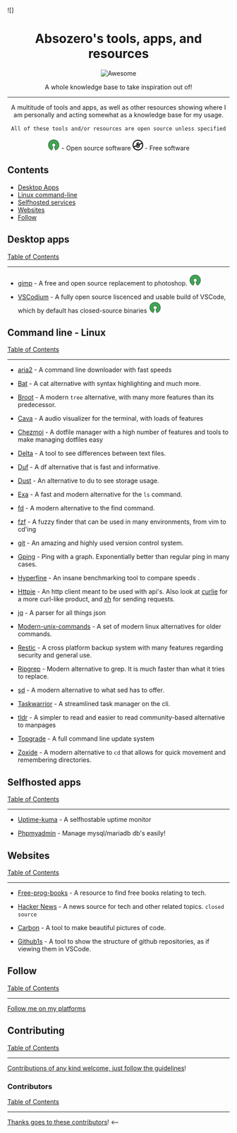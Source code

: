  ![]<div align="center">

<!-- title -->

<!--lint ignore no-dead-urls-->
# Absozero's tools, apps, and resources
![Awesome](https://awesome.re/badge.svg)

[oss]: ./assets/OSS.svg
[free]: ./assets/free.svg
<!-- subtitle -->

A whole knowledge base to take inspiration out of!

---
<!-- image -->

<!-- <a href="" target="_blank" rel="noopener noreferrer">
  <img src="" />
</a> -->

<!-- description -->

A multitude of tools and apps, as well as other resources showing where I am personally and acting somewhat as a knowledge base for my usage.

```
All of these tools and/or resources are open source unless specified
```

![ossoft][oss] - Open source software
![frees][free] - Free software

</div>

<!-- TOC -->

## Contents

- [Desktop Apps](#desktop-apps)
- [Linux command-line](#command-line---linux)
- [Selfhosted services](#selfhosted-apps)
- [Websites](#websites)
- [Follow](#follow)

<!-- CONTENT -->

## Desktop apps
[Table of Contents](#contents)

---

- [gimp](https://gimp.org) - A free and open source replacement to photoshop. ![ossoft][oss]

- [VSCodium](https://vscodium.com/) - A fully open source liscenced and usable build of VSCode, which by default has closed-source binaries ![ossoft][oss]

## Command line - Linux
[Table of Contents](#contents)

---

- [aria2](https://github.com/aria2/aria2) - A command line downloader with fast speeds

- [Bat](https://github.com/sharkdp/bat) - A cat alternative with syntax highlighting and much more.

- [Broot](https://github.com/Canop/broot) - A modern `tree` alternative, with many more features than its predecessor.

- [Cava](https://github.com/karlstav/cava) - A audio visualizer for the terminal, with loads of features

- [Chezmoi](https://chezmoi.io) - A dotfile manager with a high number of features and tools to make managing dotfiles easy

- [Delta](https://github.com/dandavison/delta) - A tool to see differences between text files.

- [Duf](https://github.com/muesli/duf) - A df alternative that is fast and informative.

- [Dust](https://github.com/bootandy/dust) - An alternative to du to see storage usage.

- [Exa](https://github.com/ogham/exa) - A fast and modern alternative for the `ls` command.

- [fd](https://github.com/sharkdp/fd) - A modern alternative to the find command.

- [fzf](https://github.com/junegunn/fzf) - A fuzzy finder that can be used in many environments, from vim to cd'ing

- [git](https://git.kernel.org/pub/scm/git/git.git) - An amazing and highly used version control system.

- [Gping](https://github.com/orf/gping) - Ping with a graph. Exponentially better than regular ping in many cases.

- [Hyperfine](https://github.com/sharkdp/hyperfine) - An insane benchmarking tool to compare speeds .

- [Httpie](https://github.com/httpie/httpie) - An http client meant to be used with api's. Also look at [curlie](https://github.com/rs/curlie) for a more curl-like product, and [xh](https://github.com/ducaale/xh) for sending requests.

- [jq](https://github.com/stedolan/jq) - A parser for all things json

- [Modern-unix-commands](https://github.com/ibraheemdev/modern-unix) - A set of modern linux alternatives for older commands.

- [Restic](https://restic.net) - A cross platform backup system with many features regarding security and general use.

- [Ripgrep](https://github.com/BurntSushi/ripgrep) - Modern alternative to grep. It is much faster than what it tries to replace.

- [sd](https://github.com/chmln/sd) - A modern alternative to what sed has to offer.

- [Taskwarrior](https://github.com/GothenburgBitFactory/taskwarrior) - A streamlined task manager on the cli.

- [tldr](https://github.com/tldr-pages/tldr) - A simpler to read and easier to read community-based alternative to manpages

- [Topgrade](https://github.com/r-darwish/topgrade) - A full command line update system

- [Zoxide](https://github.com/ajeetdsouza/zoxide) - A modern alternative to `cd` that allows for quick movement and remembering directories.

## Selfhosted apps
[Table of Contents](#contents)

---

- [Uptime-kuma](https://github.com/louislam/uptime-kuma) - A selfhostable uptime monitor

- [Phpmyadmin](https://www.phpmyadmin.net/) - Manage mysql/mariadb db's easily!

<!-- END CONTENT -->

## Websites
[Table of Contents](#contents)

---

- [Free-prog-books](https://ebookfoundation.github.io/free-programming-books) - A resource to find free books relating to tech.

- [Hacker News](https://news.ycombinator.com/) - A news source for tech and other related topics. `closed source`

- [Carbon](https://carbon.now.sh/) - A tool to make beautiful pictures of code.

- [Github1s](https://github1s.com) - A tool to show the structure of github repositories, as if viewing them in VSCode.

## Follow
[Table of Contents](#contents)

---

[Follow me on my platforms](https://linktr.ee/Absozero)

## Contributing
[Table of Contents](#contents)

---

[Contributions of any kind welcome, just follow the guidelines](contributing.md)!

### Contributors
[Table of Contents](#contents)

---

[Thanks goes to these contributors](https://github.com/absozero/tools-n-apps/graphs/contributors)! <--
